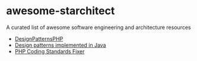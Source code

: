 # awesome-starchitect
A curated list of awesome software engineering and architecture resources

- [DesignPatternsPHP](http://designpatternsphp.readthedocs.io/en/latest/)
- [Design patterns implemented in Java](http://java-design-patterns.com/)
- [PHP Coding Standards Fixer](http://cs.sensiolabs.org/)

